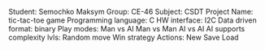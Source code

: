Student: Semochko Maksym
Group: CE-46
Subject: CSDT
Project Name: tic-tac-toe game
Programming language: C
HW interface: I2C
Data driven format: binary
Play modes:
    Man vs AI
    Man vs Man
    AI vs AI
AI supports complexity lvls:
    Random move
    Win strategy
Actions:
    New
    Save
    Load

